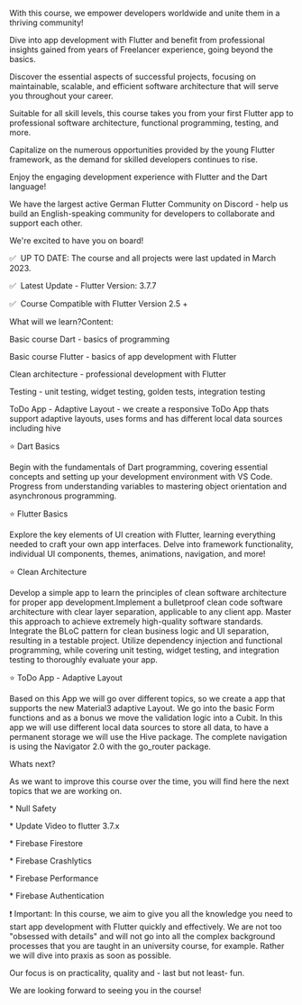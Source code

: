 With this course, we empower developers worldwide and unite them in a thriving community!

Dive into app development with Flutter and benefit from professional insights gained from years of Freelancer experience, going beyond the basics.

Discover the essential aspects of successful projects, focusing on maintainable, scalable, and efficient software architecture that will serve you throughout your career.

Suitable for all skill levels, this course takes you from your first Flutter app to professional software architecture, functional programming, testing, and more.

Capitalize on the numerous opportunities provided by the young Flutter framework, as the demand for skilled developers continues to rise.

Enjoy the engaging development experience with Flutter and the Dart language!

We have the largest active German Flutter Community on Discord - help us build an English-speaking community for developers to collaborate and support each other.

We're excited to have you on board!

✅  UP TO DATE: The course and all projects were last updated in March 2023.

✅  Latest Update - Flutter Version: 3.7.7

✅  Course Compatible with Flutter Version 2.5 +

What will we learn?Content:

Basic course Dart - basics of programming

Basic course Flutter - basics of app development with Flutter

Clean architecture - professional development with Flutter

Testing - unit testing, widget testing, golden tests, integration testing

ToDo App - Adaptive Layout - we create a responsive ToDo App thats support adaptive layouts, uses forms and has different local data sources including hive

⭐️ Dart Basics

Begin with the fundamentals of Dart programming, covering essential concepts and setting up your development environment with VS Code. Progress from understanding variables to mastering object orientation and asynchronous programming.

⭐️ Flutter Basics 

Explore the key elements of UI creation with Flutter, learning everything needed to craft your own app interfaces. Delve into framework functionality, individual UI components, themes, animations, navigation, and more!

⭐️ Clean Architecture 

Develop a simple app to learn the principles of clean software architecture for proper app development.Implement a bulletproof clean code software architecture with clear layer separation, applicable to any client app. Master this approach to achieve extremely high-quality software standards. Integrate the BLoC pattern for clean business logic and UI separation, resulting in a testable project. Utilize dependency injection and functional programming, while covering unit testing, widget testing, and integration testing to thoroughly evaluate your app.

⭐️ ToDo App - Adaptive Layout

Based on this App we will go over different topics, so we create a app that supports the new Material3 adaptive Layout. We go into the basic Form functions and as a bonus we move the validation logic into a Cubit. In this app we will use different local data sources to store all data, to have a permanent storage we will use the Hive package. The complete navigation is using the Navigator 2.0 with the go_router package.

Whats next?

As we want to improve this course over the time, you will find here the next topics that we are working on.

* Null Safety

* Update Video to flutter 3.7.x

* Firebase Firestore

* Firebase Crashlytics

* Firebase Performance

* Firebase Authentication

❗️ Important: In this course, we aim to give you all the knowledge you need to start app development with Flutter quickly and effectively. We are not too "obsessed with details" and will not go into all the complex background processes that you are taught in an university course, for example. Rather we will dive into praxis as soon as possible.

Our focus is on practicality, quality and - last but not least- fun.

We are looking forward to seeing you in the course!